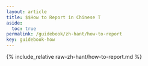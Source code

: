 ```yaml
---
layout: article
title: $$How to Report in Chinese T
aside:
  toc: true
permalink: /guidebook/zh-hant/how-to-report
key: guidebook-how
---
```


{% include_relative raw-zh-hant/how-to-report.md %}
